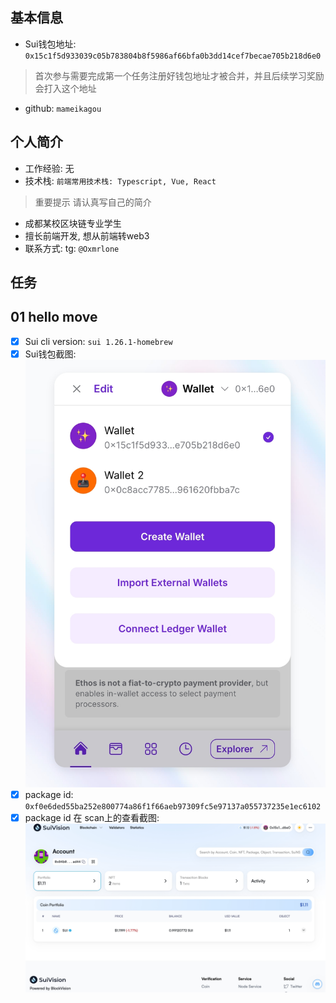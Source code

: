 ## 基本信息
- Sui钱包地址: 
`0x15c1f5d933039c05b783804b8f5986af66bfa0b3dd14cef7becae705b218d6e0`
> 首次参与需要完成第一个任务注册好钱包地址才被合并，并且后续学习奖励会打入这个地址
- github: `mameikagou`

## 个人简介
- 工作经验: 无
- 技术栈: `前端常用技术栈: Typescript, Vue, React`
> 重要提示 请认真写自己的简介
- 成都某校区块链专业学生
- 擅长前端开发, 想从前端转web3
- 联系方式: tg: `@Oxmrlone`

## 任务

##   01 hello move  
- [x] Sui cli version: `sui 1.26.1-homebrew`
- [x] Sui钱包截图: ![Sui钱包截图](./images/wallet.png)
- [x] package id:` 0xf0e6ded55ba252e800774a86f1f66aeb97309fc5e97137a055737235e1ec6102`
- [x] package id 在 scan上的查看截图:![Scan截图](./images/scan.png)